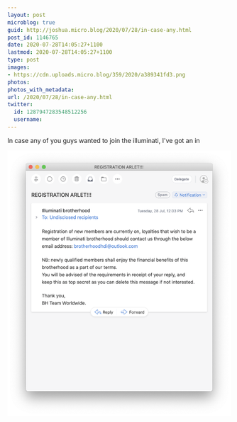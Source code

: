 ```yaml
---
layout: post
microblog: true
guid: http://joshua.micro.blog/2020/07/28/in-case-any.html
post_id: 1146765
date: 2020-07-28T14:05:27+1100
lastmod: 2020-07-28T14:05:27+1100
type: post
images:
- https://cdn.uploads.micro.blog/359/2020/a389341fd3.png
photos:
photos_with_metadata:
url: /2020/07/28/in-case-any.html
twitter:
  id: 1287947283548512256
  username: 
---
```

In case any of you guys wanted to join the illuminati, I've got an in

<img src="uploads/2020/a389341fd3.png" width="512" height="600" alt="" />
